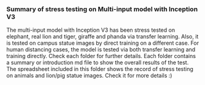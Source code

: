 ### Summary of stress testing on Multi-input model with Inception V3
The multi-input model with Inception V3 has been stress tested on elephant, real lion and tiger, giraffe and phanda via transfer learning. Also, it is tested on campus statue images by direct training on a different case. For human distancing cases, the model is tested via both transfer learning and training directly. Check each folder for further details. Each folder contains a summary or introduction md file to show the overall results of the test.
The spreadsheet included in this folder shows the record of stress testing on animals and lion/pig statue images. Check it for more details :)
